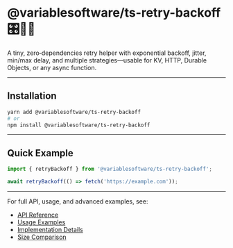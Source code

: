# @variablesoftware/ts-retry-backoff 🎛️🔁🚀

A tiny, zero‑dependencies retry helper with exponential backoff, jitter, min/max delay, and multiple strategies—usable for KV, HTTP, Durable Objects, or any async function.

---

## Installation

```bash
yarn add @variablesoftware/ts-retry-backoff
# or
npm install @variablesoftware/ts-retry-backoff
```

---

## Quick Example

```ts
import { retryBackoff } from '@variablesoftware/ts-retry-backoff';

await retryBackoff(() => fetch('https://example.com'));
```

---

For full API, usage, and advanced examples, see:

- [API Reference](./api.md)
- [Usage Examples](./examples.md)
- [Implementation Details](./under-the-hood.md)
- [Size Comparison](./size-comparison.md)